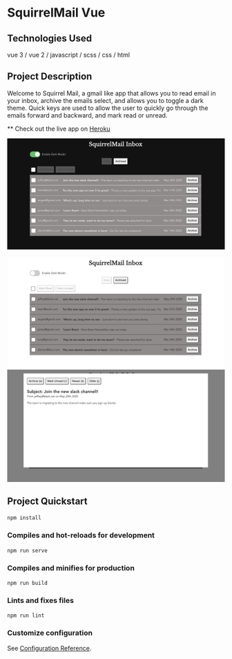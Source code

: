 # SquirrelMail Vue


## Technologies Used
vue 3 / vue 2 / javascript / scss / css / html

## Project Description 
Welcome to Squirrel Mail, a gmail like app that allows you to read email in your inbox, archive the emails select, and allows you to toggle a dark theme. Quick keys are used to allow the user to quickly go through the emails forward and backward, and mark read or unread. 

** Check out the live app on [Heroku](https://react-chat-app-client.herokuapp.com/)


![](./public/dark_theme.png)

![](./public/light_theme.png)
![](./public/mail_view.png)


## Project Quickstart
```
npm install
```

### Compiles and hot-reloads for development
```
npm run serve
```

### Compiles and minifies for production
```
npm run build
```

### Lints and fixes files
```
npm run lint
```

### Customize configuration
See [Configuration Reference](https://cli.vuejs.org/config/).
